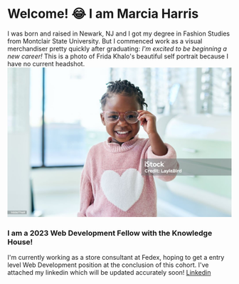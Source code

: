 # Welcome! :joy: I am Marcia Harris
I was born and raised in Newark, NJ and I got my degree in Fashion Studies from Montclair State University.
But I commenced work as a visual merchandiser pretty quickly after graduating: _I'm excited to be beginning a new career!_
This is a photo of Frida Khalo's beautiful self portrait because I have no current headshot.
![little girl glasses](profil.jpeg)
### I am a 2023 Web Development Fellow with the Knowledge House!
 I'm currently working as a store consultant at Fedex, hoping to get a entry level Web Development position at the conclusion of this cohort. I've attached my linkedin which will be updated accurately soon! [Linkedin](https://www.linkedin.com/in/marcia-harris-5bb4551a7)